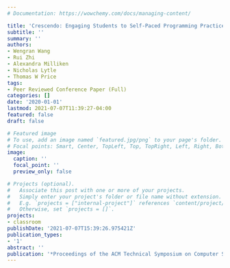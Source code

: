 ```yaml
---
# Documentation: https://wowchemy.com/docs/managing-content/

title: 'Crescendo: Engaging Students to Self-Paced Programming Practices'
subtitle: ''
summary: ''
authors:
- Wengran Wang
- Rui Zhi
- Alexandra Milliken
- Nicholas Lytle
- Thomas W Price
tags:
- Peer Reviewed Conference Paper (Full)
categories: []
date: '2020-01-01'
lastmod: 2021-07-07T11:39:27-04:00
featured: false
draft: false

# Featured image
# To use, add an image named `featured.jpg/png` to your page's folder.
# Focal points: Smart, Center, TopLeft, Top, TopRight, Left, Right, BottomLeft, Bottom, BottomRight.
image:
  caption: ''
  focal_point: ''
  preview_only: false

# Projects (optional).
#   Associate this post with one or more of your projects.
#   Simply enter your project's folder or file name without extension.
#   E.g. `projects = ["internal-project"]` references `content/project/deep-learning/index.md`.
#   Otherwise, set `projects = []`.
projects:
- classroom
publishDate: '2021-07-07T15:39:26.975421Z'
publication_types:
- '1'
abstract: ''
publication: '*Proceedings of the ACM Technical Symposium on Computer Science Education*'
---
```


